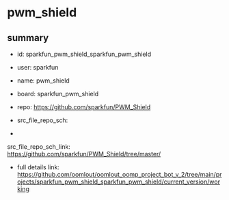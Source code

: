 # pwm_shield
 
## summary 
* id: sparkfun_pwm_shield_sparkfun_pwm_shield
* user: sparkfun
* name: pwm_shield
* board: sparkfun_pwm_shield
* repo: https://github.com/sparkfun/PWM_Shield



* src_file_repo_sch: 
*
 src_file_repo_sch_link: https://github.com/sparkfun/PWM_Shield/tree/master/
* full details link: https://github.com/oomlout/oomlout_oomp_project_bot_v_2/tree/main/projects/sparkfun_pwm_shield_sparkfun_pwm_shield/current_version/working  






